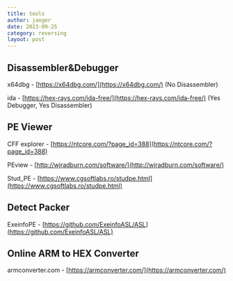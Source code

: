 ```yaml
---
title: tools
author: janger
date: 2023-09-25
category: reversing
layout: post
---
```



## Disassembler&Debugger

x64dbg - [https://x64dbg.com/](https://x64dbg.com/) (No Disassembler)

ida - [https://hex-rays.com/ida-free/](https://hex-rays.com/ida-free/) (Yes Debugger, Yes Disassembler)


## PE Viewer

CFF explorer - [https://ntcore.com/?page_id=388](https://ntcore.com/?page_id=388)

PEview - [http://wjradburn.com/software/](http://wjradburn.com/software/)

Stud_PE - [https://www.cgsoftlabs.ro/studpe.html](https://www.cgsoftlabs.ro/studpe.html)


## Detect Packer

ExeinfoPE - [https://github.com/ExeinfoASL/ASL](https://github.com/ExeinfoASL/ASL)


## Online ARM to HEX Converter

armconverter.com - [https://armconverter.com/](https://armconverter.com/)



